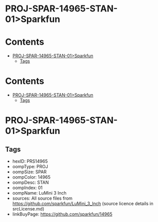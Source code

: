 
PROJ-SPAR-14965-STAN-01>Sparkfun
================================

Contents
========

* [PROJ-SPAR-14965-STAN-01>Sparkfun](#proj-spar-14965-stan-01sparkfun)
	* [Tags](#tags)

Contents
========

* [PROJ-SPAR-14965-STAN-01>Sparkfun](#proj-spar-14965-stan-01sparkfun)
	* [Tags](#tags)

# PROJ-SPAR-14965-STAN-01>Sparkfun

## Tags

- hexID: PRS14965
- oompType: PROJ
- oompSize: SPAR
- oompColor: 14965
- oompDesc: STAN
- oompIndex: 01
- oompName: LuMini 3 Inch
- sources: All source files from https://github.com/sparkfun/LuMini_3_Inch (source licence details in srcLicense.md)
- linkBuyPage: https://github.com/sparkfun/14965

